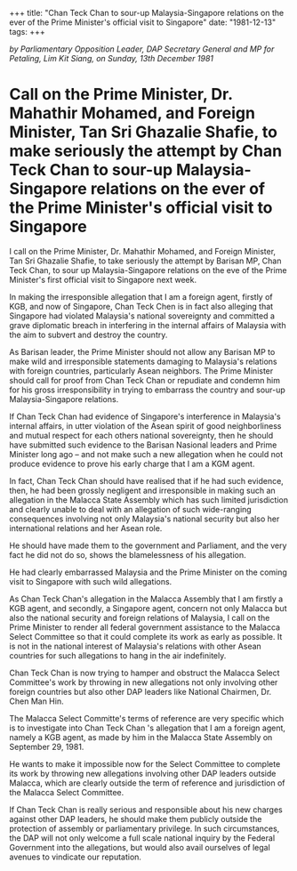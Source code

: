 +++ 
title: "Chan Teck Chan to sour-up Malaysia-Singapore relations on the ever of the Prime Minister's official visit to Singapore"
date: "1981-12-13"
tags:
+++

_by Parliamentary Opposition Leader, DAP Secretary General and MP for Petaling, Lim Kit Siang, on Sunday, 13th December 1981_
									  
# Call on the Prime Minister, Dr. Mahathir Mohamed, and Foreign Minister, Tan Sri Ghazalie Shafie, to make seriously the attempt by Chan Teck Chan to sour-up Malaysia-Singapore relations on the ever of the Prime Minister's official visit to Singapore

I call on the Prime Minister, Dr. Mahathir Mohamed, and Foreign Minister, Tan Sri Ghazalie Shafie, to take seriously the attempt by Barisan MP, Chan Teck Chan, to sour up Malaysia-Singapore relations on the eve of the Prime Minister's first official visit to Singapore next week.</u>

In making the irresponsible allegation that I am a foreign agent, firstly of KGB, and now of Singapore, Chan Teck Chen is in fact also alleging that Singapore had violated Malaysia's national sovereignty and committed a grave diplomatic breach in interfering in the internal affairs of Malaysia with the aim to subvert and destroy the country.

As Barisan leader, the Prime Minister should not allow any Barisan MP to make wild and irresponsible statements damaging to Malaysia's relations with foreign countries, particularly Asean neighbors. The Prime Minister should call for proof from Chan Teck Chan or repudiate and condemn him for his gross irresponsibility in trying to embarrass the country and sour-up Malaysia-Singapore relations.

If Chan Teck Chan had evidence of Singapore's interference in Malaysia's internal affairs, in utter violation of the Asean spirit of good neighborliness and mutual respect for each others national sovereignty, then he should have submitted such evidence to the Barisan Nasional leaders and Prime Minister long ago – and not make such a new allegation when he could not produce evidence to prove his early charge that I am a KGM agent.

In fact, Chan Teck Chan should have realised that if he had such evidence, then, he had been grossly negligent and irresponsible in making such an allegation in the Malacca State Assembly which has such limited jurisdiction and clearly unable to deal with an allegation of such wide-ranging consequences involving not only Malaysia's national security but also her international relations and her Asean role.

He should have made them to the government and Parliament, and the very fact he did not do so, shows the blamelessness of his allegation.

He had clearly embarrassed Malaysia and the Prime Minister on the coming visit to Singapore with such wild allegations.

As Chan Teck Chan's allegation in the Malacca Assembly that I am firstly a KGB agent, and secondly, a Singapore agent, concern not only Malacca but also the national security and foreign relations of Malaysia, I call on the Prime Minister to render all federal government assistance to the Malacca Select Committee so that it could complete its work as early as possible. It is not in the national interest of Malaysia's relations with other Asean countries for such allegations to hang in the air indefinitely.

Chan Teck Chan is now trying to hamper and obstruct the Malacca Select Committee's work by throwing in new allegations not only involving other foreign countries but also other DAP leaders like National Chairmen, Dr. Chen Man Hin.

The Malacca Select Committe's terms of reference are very specific which is to investigate into Chan Teck Chan 's allegation that I am a foreign agent, namely a KGB agent, as made by him in the Malacca State Assembly on September 29, 1981.

He wants to make it impossible now for the Select Committee to complete its work by throwing new allegations involving other DAP leaders outside Malacca, which are clearly outside the term of reference and jurisdiction of the Malacca Select Committee.

If Chan Teck Chan is really serious and responsible about his new charges against other DAP leaders, he should make them publicly outside the protection of assembly or parliamentary privilege. In such circumstances, the DAP will not only welcome a full scale national inquiry by the Federal Government into the allegations, but would also avail ourselves of legal avenues to vindicate our reputation.
 
